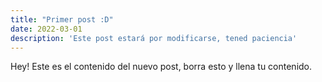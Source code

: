 ```yaml
---
title: "Primer post :D"
date: 2022-03-01
description: 'Este post estará por modificarse, tened paciencia'
---
```


Hey! Este es el contenido del nuevo post, borra esto y llena tu contenido.
